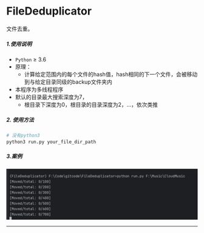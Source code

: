 # FileDeduplicator

文件去重。

##### 1.使用说明

- `Python` ≥ 3.6
- 原理：
  - 计算给定范围内的每个文件的hash值，hash相同的下一个文件，会被移动到与给定目录同级的backup文件夹内
- 本程序为多线程程序
- 默认的目录最大搜索深度为7，
    - 根目录下深度为0，根目录的目录深度为2，...，依次类推

##### 2. 使用方法

```bash
# 没有python3
python3 run.py your_file_dir_path
```

##### 3.案例

![img.png](img.png)

---

